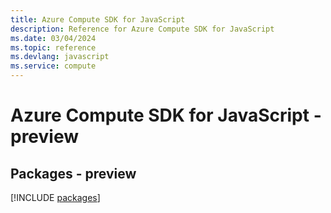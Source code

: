 ```yaml
---
title: Azure Compute SDK for JavaScript
description: Reference for Azure Compute SDK for JavaScript
ms.date: 03/04/2024
ms.topic: reference
ms.devlang: javascript
ms.service: compute
---
```

# Azure Compute SDK for JavaScript - preview
## Packages - preview
[!INCLUDE [packages](compute-index.md)]